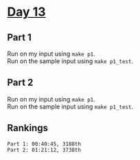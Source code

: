 # [Day 13](https://adventofcode.com/2023/day/13)

## Part 1

Run on my input using `make p1`.  
Run on the sample input using `make p1_test`.

## Part 2

Run on my input using `make p1`.  
Run on the sample input using `make p1_test`.

## Rankings

    Part 1: 00:40:45, 3188th
    Part 2: 01:21:12, 3738th
